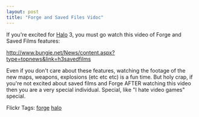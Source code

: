 ```yaml
---
layout: post
title: "Forge and Saved Files Vidoc"
---
```


<p>If you're excited for <a title="Halo" href="http://www.bungie.net" target="_blank">Halo</a> 3, you must go watch this video of Forge and Saved Films features:</p>
<p><a title="http://www.bungie.net/News/content.aspx?type=topnews&amp;link=h3savedfilms" href="http://www.bungie.net/News/content.aspx?type=topnews&amp;link=h3savedfilms">http://www.bungie.net/News/content.aspx?type=topnews&amp;link=h3savedfilms</a></p>
<p>Even if you don't care about these features, watching the footage of the new maps, weapons, explosions (etc etc etc) is a fun time.  But holy crap, if you're not excited about saved films and Forge AFTER watching this video then you are a very special individual.  Special, like "I hate video games" special.</p>
<div class="tags" id="0767317B-992E-4b12-91E0-4F059A8CECA8:695c8253-e865-48b6-8606-027f7c8f1dd7" contenteditable="false">Flickr Tags: <a href="http://flickr.com/photos/tags/forge" target="_blank" rel="tag">forge</a> <a href="http://flickr.com/photos/tags/halo" target="_blank" rel="tag">halo</a></div> 
